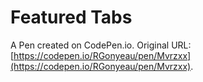 # Featured Tabs

A Pen created on CodePen.io. Original URL: [https://codepen.io/RGonyeau/pen/Mvrzxx](https://codepen.io/RGonyeau/pen/Mvrzxx).


